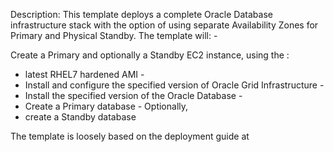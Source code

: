 Description:
This template deploys a complete Oracle Database infrastructure stack with the option of using 
separate Availability Zones for Primary and Physical Standby.
 The template will: - 
 
 Create a Primary and optionally a Standby EC2 instance, 
 using the :
 
 - latest RHEL7 hardened AMI -
 -  Install and configure the specified version of Oracle Grid Infrastructure - 
 -  Install the specified version of the Oracle Database - 
 -  Create a Primary database - Optionally, 
 -  create a Standby database 
 
  The template is loosely based on the deployment guide at 

